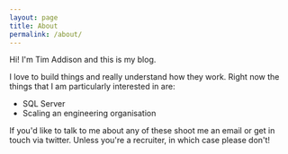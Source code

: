 ```yaml
---
layout: page
title: About
permalink: /about/
---
```


Hi! I'm Tim Addison and this is my blog.

I love to build things and really understand how they work.  Right now the things that I am particularly interested in are:

- SQL Server
- Scaling an engineering organisation

If you'd like to talk to me about any of these shoot me an email or get in touch via twitter.  Unless you're a recruiter, in which case please don't!